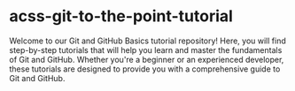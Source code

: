 # acss-git-to-the-point-tutorial
Welcome to our Git and GitHub Basics tutorial repository! Here, you will find step-by-step tutorials that will help you learn and master the fundamentals of Git and GitHub. Whether you're a beginner or an experienced developer, these tutorials are designed to provide you with a comprehensive guide to Git and GitHub.
